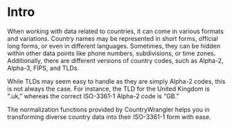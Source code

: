 # Intro

When working with data related to countries, it can come in various formats and variations. Country names may be represented in short forms, official long forms, or even in different languages. Sometimes, they can be hidden within other data points like phone numbers, subdivisions, or time zones. Additionally, there are different versions of country codes, such as Alpha-2, Alpha-3, FIPS, and TLDs.

While TLDs may seem easy to handle as they are simply Alpha-2 codes, this is not always the case. For instance, the TLD for the United Kingdom is ".uk," whereas the correct ISO-3361-1 Alpha-2 code is "GB."

The normalization functions provided by CountryWrangler helps you in transforming diverse country data into their ISO-3361-1 form with ease.